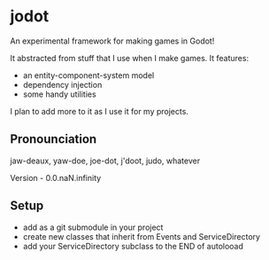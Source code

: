 # jodot
An experimental framework for making games in Godot!

It abstracted from stuff that I use when I make games. It features:
- an entity-component-system model
- dependency injection
- some handy utilities

I plan to add more to it as I use it for my projects.

## Pronounciation

jaw-deaux, yaw-doe, joe-dot, j'doot, judo, whatever

Version - 0.0.naN.infinity

## Setup
- add as a git submodule in your project
- create new classes that inherit from Events and ServiceDirectory
- add your ServiceDirectory subclass to the END of autolooad
